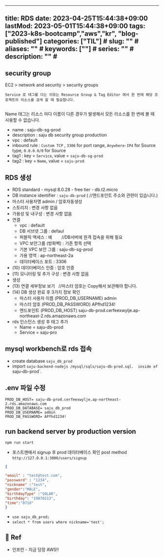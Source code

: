 
---
title: RDS
date: 2023-04-25T15:44:38+09:00
lastMod: 2023-05-01T15:44:38+09:00
tags: ["2023-k8s-bootcamp","aws","kr", "blog-published"] 
categories: ["TIL"] # <!--"progress-diary", "posts"  , "TIL"하나만 선택해서보셈 -->
slug: "" # <!--영어 slug만 가능 url에서 보일 수 있음-->
aliases: "" # <!--뭔지몰라-->
keywords: [""] # <!--뭔지몰라-->
series: "" # <!--뭔지몰라-->
description: "" # <!--포스트에대한설명 -->
---




## security group 


EC2 > network and security > security groups

```ad-tip
Service 로 태그를 다는 이유는 Resource Group & Tag Editor 에서 한 번에 해당 프로젝트의 리소스를 검색 할 때 필요합니다. 


```


Name 태그는 리소스 마다 이름이 다른 경우가 발생해서 모든 리소스를 한 번에 볼 때 사용할 수 없습니다.

- name : saju-db-sg-prod
- description : saju db security group production
- vpc : default
- inbound rule : `Custom TCP` , `3306` for port range, `Anywhere-IP4` for Source type, `0.0.0.0/0` for Source 
- tag1 : key = `Service`, value = `saju-db-sg-prod` 
- tag2 : key = `Name`, value = `saju-prod` 




## RDS 생성 

- RDS standard - mysql 8.0.28 - free tier  - db.t2.micro
- DB instance identifier : `saju-db-prod` ( //엔드포인트 주소와 관련이 있습니다.)
- 마스터 사용자명 admin / 암호자동생성 
- 스토리지 : 변경 사항 없음
- 가용성 및 내구성 : 변경 사항 없음
- 연결
	- vpc : default 
	- DB 서브넷 그룹 : defaul
	- 퍼블릭 액세스 : 예        //DB서버에 원격 접속을 위해 필요
	- VPC 보안그룹 (방화벽) : 기존 항목 선택
	- 기본 VPC 보안 그룹 : saju-db-sg-prod
	- 가용 영역 : ap-northeast-2a
	- 데이터베이스 포트 : 3306
- (10) 데이터베이스 인증 : 암호 인증
- (11) 모니터링 및 추가 구성 : 변경 사항 없음 
- 생성
- (13) 연결 세부정보 보기   //마스터 암호는 Copy해서 보관해야 합니다.
- (14) DB 생성 완료 후 3가지 정보 확인
	- 마스터 사용자 이름 (PROD_DB_USERNAME) admin
	- 마스터 암호 (PROD_DB_PASSWORD) APfhd1234!
	- 엔드포인트 (PROD_DB_HOST) saju-db-prod.cerfeexwylje.ap-northeast-2.rds.amazonaws.com
- rds 인스턴스 생성 후 태그 추가
	- Name = saju-db-prod
	- Service  = saju-pro


## mysql workbench로 rds 접속

- create database `saju_db_prod`
- import `saju-backend-nodejs /mysql/sqls/saju-db-prod.sql.  inside of `saju-db-prod`. 




## .env 파일 수정  

```.env 
PROD_DB_HOST= saju-db-prod.cerfeexwylje.ap-northeast-2.rds.amazonaws.com
PROD_DB_DATABASE= saju_db_prod
PROD_DB_USERNAME= admin
PROD_DB_PASSWORD= APfhd1234!
```


## run backend server by production version 

`npm run start` 

- 포스트맨에서 signup 후 prod 데이터베이스 확인
post method
`http://127.0.0.1:3000/users/signup`

```json
{

"email" : "test@test.com", 
"password" : "1234",
"nickname" :"test", 
"gender":"MALE", 
"birthdayType" :"SOLAR", 
"birthday": "19870213",
"time":"0710"
}

```

- `use saju_db_prod;`
- `select * from users where nickname='test';`

## 📑 Ref

- 인프런 - 지금 당장 AWS!!